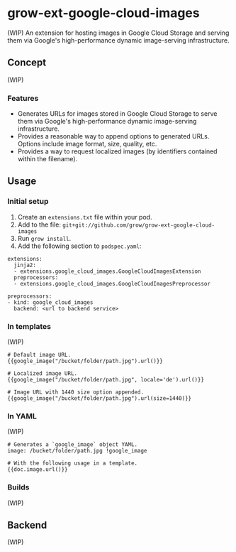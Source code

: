 # grow-ext-google-cloud-images

(WIP) An extension for hosting images in Google Cloud Storage and serving them via
Google's high-performance dynamic image-serving infrastructure.

## Concept

(WIP)

### Features

- Generates URLs for images stored in Google Cloud Storage to serve them via
  Google's high-performance dynamic image-serving infrastructure.
- Provides a reasonable way to append options to generated URLs. Options
  include image format, size, quality, etc.
- Provides a way to request localized images (by identifiers contained within
  the filename).

## Usage

### Initial setup

1. Create an `extensions.txt` file within your pod.
1. Add to the file: `git+git://github.com/grow/grow-ext-google-cloud-images`
1. Run `grow install`.
1. Add the following section to `podspec.yaml`:

```
extensions:
  jinja2:
  - extensions.google_cloud_images.GoogleCloudImagesExtension
  preprocessors:
  - extensions.google_cloud_images.GoogleCloudImagesPreprocessor

preprocessors:
- kind: google_cloud_images
  backend: <url to backend service>
```

### In templates

(WIP)

```
# Default image URL.
{{google_image("/bucket/folder/path.jpg").url()}}

# Localized image URL.
{{google_image("/bucket/folder/path.jpg", locale='de').url()}}

# Image URL with 1440 size option appended.
{{google_image("/bucket/folder/path.jpg").url(size=1440)}}
```

### In YAML

(WIP)

```
# Generates a `google_image` object YAML.
image: /bucket/folder/path.jpg !google_image 

# With the following usage in a template.
{{doc.image.url()}}
```

### Builds

(WIP)

## Backend

(WIP)
